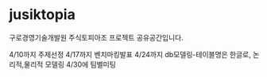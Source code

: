 # jusiktopia
구로경영기술개발원 주식토피아조 프로젝트 공유공간입니다.

4/10까지 주제선정
4/17까지 벤치마킹발표
4/24까지 db모델링-테이블명은 한글로, 논리적,물리적 모델링
4/30에 팀별미팅
